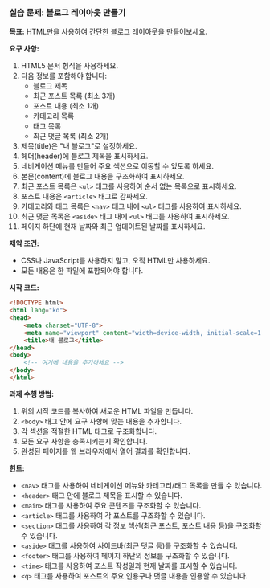 ### 실습 문제: 블로그 레이아웃 만들기

**목표:**
HTML만을 사용하여 간단한 블로그 레이아웃을 만들어보세요.

**요구 사항:**

1. HTML5 문서 형식을 사용하세요.
2. 다음 정보를 포함해야 합니다:
   - 블로그 제목
   - 최근 포스트 목록 (최소 3개)
   - 포스트 내용 (최소 1개)
   - 카테고리 목록
   - 태그 목록
   - 최근 댓글 목록 (최소 2개)
3. 제목(title)은 "내 블로그"로 설정하세요.
4. 헤더(header)에 블로그 제목을 표시하세요.
5. 네비게이션 메뉴를 만들어 주요 섹션으로 이동할 수 있도록 하세요.
6. 본문(content)에 블로그 내용을 구조화하여 표시하세요.
7. 최근 포스트 목록은 `<ul>` 태그를 사용하여 순서 없는 목록으로 표시하세요.
8. 포스트 내용은 `<article>` 태그로 감싸세요.
9. 카테고리와 태그 목록은 `<nav>` 태그 내에 `<ul>` 태그를 사용하여 표시하세요.
10. 최근 댓글 목록은 `<aside>` 태그 내에 `<ul>` 태그를 사용하여 표시하세요.
11. 페이지 하단에 현재 날짜와 최근 업데이트된 날짜를 표시하세요.

**제약 조건:**
- CSS나 JavaScript를 사용하지 말고, 오직 HTML만 사용하세요.
- 모든 내용은 한 파일에 포함되어야 합니다.

**시작 코드:**
```html
<!DOCTYPE html>
<html lang="ko">
<head>
    <meta charset="UTF-8">
    <meta name="viewport" content="width=device-width, initial-scale=1.0">
    <title>내 블로그</title>
</head>
<body>
    <!-- 여기에 내용을 추가하세요 -->
</body>
</html>
```

**과제 수행 방법:**
1. 위의 시작 코드를 복사하여 새로운 HTML 파일을 만듭니다.
2. `<body>` 태그 안에 요구 사항에 맞는 내용을 추가합니다.
3. 각 섹션을 적절한 HTML 태그로 구조화합니다.
4. 모든 요구 사항을 충족시키는지 확인합니다.
5. 완성된 페이지를 웹 브라우저에서 열어 결과를 확인합니다.

**힌트:**
- `<nav>` 태그를 사용하여 네비게이션 메뉴와 카테고리/태그 목록을 만들 수 있습니다.
- `<header>` 태그 안에 블로그 제목을 표시할 수 있습니다.
- `<main>` 태그를 사용하여 주요 콘텐츠를 구조화할 수 있습니다.
- `<article>` 태그를 사용하여 각 포스트를 구조화할 수 있습니다.
- `<section>` 태그를 사용하여 각 정보 섹션(최근 포스트, 포스트 내용 등)을 구조화할 수 있습니다.
- `<aside>` 태그를 사용하여 사이드바(최근 댓글 등)를 구조화할 수 있습니다.
- `<footer>` 태그를 사용하여 페이지 하단의 정보를 구조화할 수 있습니다.
- `<time>` 태그를 사용하여 포스트 작성일과 현재 날짜를 표시할 수 있습니다.
- `<q>` 태그를 사용하여 포스트의 주요 인용구나 댓글 내용을 인용할 수 있습니다.